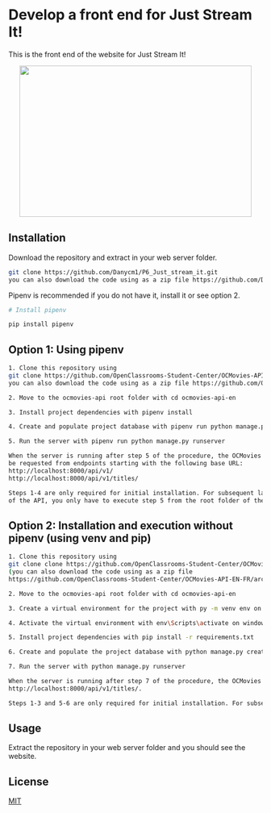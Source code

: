 # Develop a front end for Just Stream It!

This is the front end of the website for Just Stream It!

<p align="center">
  <img width="460" height="300" src="https://user.oc-static.com/upload/2020/09/18/16004298163529_P5.png">
</p>

## Installation

Download the repository and extract in your web server folder.
```bash
git clone https://github.com/Danycm1/P6_Just_stream_it.git
you can also download the code using as a zip file https://github.com/Danycm1/P6_Just_stream_it/archive/refs/heads/master.zip
```

Pipenv is recommended if you do not have it, install it or see option 2.
```bash
# Install pipenv

pip install pipenv
```

## Option 1: Using pipenv

```bash
1. Clone this repository using 
git clone https://github.com/OpenClassrooms-Student-Center/OCMovies-API-EN-FR.git
you can also download the code using as a zip file https://github.com/OpenClassrooms-Student-Center/OCMovies-API-EN-FR/archive/refs/heads/master.zip)

2. Move to the ocmovies-api root folder with cd ocmovies-api-en

3. Install project dependencies with pipenv install 

4. Create and populate project database with pipenv run python manage.py create_db

5. Run the server with pipenv run python manage.py runserver

When the server is running after step 5 of the procedure, the OCMovies API can
be requested from endpoints starting with the following base URL:
http://localhost:8000/api/v1/
http://localhost:8000/api/v1/titles/

Steps 1-4 are only required for initial installation. For subsequent launches
of the API, you only have to execute step 5 from the root folder of the project.
```

## Option 2: Installation and execution without pipenv (using venv and pip)

```bash
1. Clone this repository using 
git clone clone https://github.com/OpenClassrooms-Student-Center/OCMovies-API-EN-FR.git
(you can also download the code using as a zip file
https://github.com/OpenClassrooms-Student-Center/OCMovies-API-EN-FR/archive/refs/heads/master.zip

2. Move to the ocmovies-api root folder with cd ocmovies-api-en

3. Create a virtual environment for the project with py -m venv env on windows or python3 -m venv env on macos or linux.

4. Activate the virtual environment with env\Scripts\activate on windows or source env/bin/activate on macos or linux.

5. Install project dependencies with pip install -r requirements.txt

6. Create and populate the project database with python manage.py create_db

7. Run the server with python manage.py runserver

When the server is running after step 7 of the procedure, the OCMovies API can be requested from endpoints starting with the following base URL: 
http://localhost:8000/api/v1/titles/.

Steps 1-3 and 5-6 are only required for initial installation. For subsequent launches of the API, you only have to execute steps 4 and 7 from the root folder of the project.
```

## Usage

Extract the repository in your web server folder and you should see the website.


## License
[MIT](https://github.com/Danycm1)